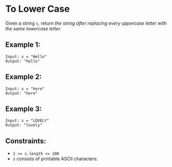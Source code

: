 # To Lower Case
Given a string `s`, return *the string after replacing every uppercase letter with the same lowercase letter.*

## Example 1:
```
Input: s = "Hello"
Output: "hello"
```

## Example 2:
```
Input: s = "here"
Output: "here"
```

## Example 3:
```
Input: s = "LOVELY"
Output: "lovely"
```

## Constraints:
- `1 <= s.length <= 100`
- `s` consists of printable ASCII characters.